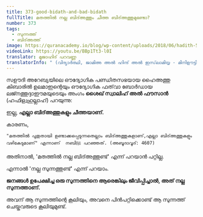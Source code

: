 ```yaml
---
title: 373-good-bidath-and-bad-bidath
fullTitle: മതത്തിൽ നല്ല ബിദ്അത്തും ചീത്ത ബിദ്അത്തുമുണ്ടോ?
number: 373
tags:
  - സുന്നത്ത്
  - ബിദ്അത്ത്
image: https://quranacademy.io/blog/wp-content/uploads/2018/06/hadith-5-what-is-bidah.png
videoLink: https://youtu.be/BBp1Tt3-l0I
translator: മുജാഹിദ് പറവണ്ണ
translatorInfo: " (വിദ്യാർത്ഥി, ജാമിഅ അൽ ഹിന്ദ് അൽ ഇസ്‌ലാമിയ്യ - മിനിഊട്ടി)"
---
```

സഊദി അറേബ്യയിലെ ഔദ്യോഗിക പണ്ഡിതസഭയായ ഹൈഅത്തു കിബാരിൽ ഉലമാഇന്റെയും ഔദ്യോഗിക ഫത്‌വാ ബോർഡായ ലജ്നത്തുദ്ദാഈമയുടെയും അംഗം **ശൈഖ് സ്വാലിഹ് അൽ ഫൗസാൻ** (ഹഫിള്വഹുല്ലാഹ്) പറയുന്നു:

ഇല്ല, **എല്ലാ ബിദ്അത്തുകളും ചീത്തയാണ്.** 

കാരണം,

`"മതത്തിൽ പുതുതായി ഉണ്ടാക്കപ്പെടുന്നതെല്ലാം ബിദ്അത്തുകളാണ്,എല്ലാ ബിദ്അത്തുകളും വഴികേടുമാണ്" എന്നാണ്  നബിﷺ പറഞ്ഞത്. (അബൂദാവൂദ്: 4607)`

അതിനാൽ, 'മതത്തിൽ നല്ല ബിദ്അത്തുണ്ട്' എന്ന് പറയാൻ പറ്റില്ല.

എന്നാൽ 'നല്ല സുന്നത്തുണ്ട്' എന്ന് പറയാം.

**ജനങ്ങൾ ഉപേക്ഷിച്ച ഒരു സുന്നത്തിനെ ആരെങ്കിലും ജീവിപ്പിച്ചാൽ, അത് നല്ല സുന്നത്താണ്.**

അവന് ആ സുന്നത്തിന്റെ കൂലിയും, അവനെ പിൻപറ്റിക്കൊണ്ട് ആ സുന്നത്ത് ചെയ്തവരുടെ കൂലിയുമുണ്ട്.